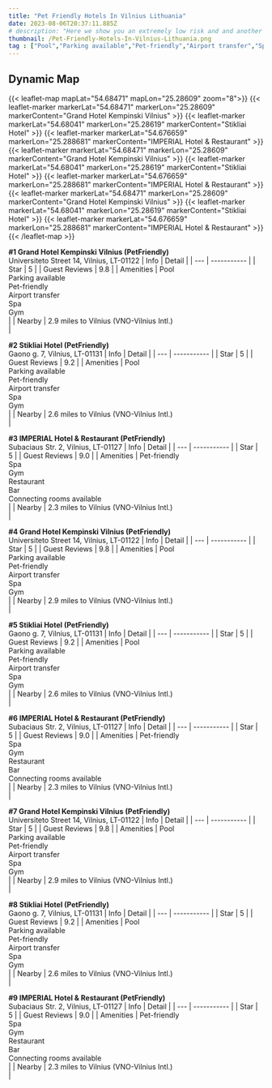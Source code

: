 ```yaml
---
title: "Pet Friendly Hotels In Vilnius Lithuania"
date: 2023-08-06T20:37:11.885Z
# description: "Here we show you an extremely low risk and and another medium risk approach to earn passive income "
thumbnail: /Pet-Friendly-Hotels-In-Vilnius-Lithuania.png
tag : ["Pool","Parking available","Pet-friendly","Airport transfer","Spa","Gym","Restaurant","Bar","Connecting rooms available"]
---
```


## Dynamic Map
{{< leaflet-map  mapLat="54.68471" mapLon="25.28609" zoom="8">}}
    {{< leaflet-marker markerLat="54.68471" markerLon="25.28609" markerContent="Grand Hotel Kempinski Vilnius" >}}
    {{< leaflet-marker markerLat="54.68041" markerLon="25.28619" markerContent="Stikliai Hotel" >}}
    {{< leaflet-marker markerLat="54.676659" markerLon="25.288681" markerContent="IMPERIAL Hotel & Restaurant" >}}
    {{< leaflet-marker markerLat="54.68471" markerLon="25.28609" markerContent="Grand Hotel Kempinski Vilnius" >}}
    {{< leaflet-marker markerLat="54.68041" markerLon="25.28619" markerContent="Stikliai Hotel" >}}
    {{< leaflet-marker markerLat="54.676659" markerLon="25.288681" markerContent="IMPERIAL Hotel & Restaurant" >}}
    {{< leaflet-marker markerLat="54.68471" markerLon="25.28609" markerContent="Grand Hotel Kempinski Vilnius" >}}
    {{< leaflet-marker markerLat="54.68041" markerLon="25.28619" markerContent="Stikliai Hotel" >}}
    {{< leaflet-marker markerLat="54.676659" markerLon="25.288681" markerContent="IMPERIAL Hotel & Restaurant" >}}
{{< /leaflet-map >}}


**#1 Grand Hotel Kempinski Vilnius (PetFriendly)**<br>Universiteto Street 14, Vilnius, LT-01122
| Info | Detail |
| --- | ----------- |
| Star | 5 |
| Guest Reviews | 9.8 |
| Amenities | Pool<br>Parking available<br>Pet-friendly<br>Airport transfer<br>Spa<br>Gym<br> |
| Nearby | 2.9 miles to Vilnius (VNO-Vilnius Intl.)<br> |

**#2 Stikliai Hotel (PetFriendly)**<br>Gaono g. 7, Vilnius, LT-01131
| Info | Detail |
| --- | ----------- |
| Star | 5 |
| Guest Reviews | 9.2 |
| Amenities | Pool<br>Parking available<br>Pet-friendly<br>Airport transfer<br>Spa<br>Gym<br> |
| Nearby | 2.6 miles to Vilnius (VNO-Vilnius Intl.)<br> |

**#3 IMPERIAL Hotel & Restaurant (PetFriendly)**<br>Subaciaus Str. 2, Vilnius, LT-01127
| Info | Detail |
| --- | ----------- |
| Star | 5 |
| Guest Reviews | 9.0 |
| Amenities | Pet-friendly<br>Spa<br>Gym<br>Restaurant<br>Bar<br>Connecting rooms available<br> |
| Nearby | 2.3 miles to Vilnius (VNO-Vilnius Intl.)<br> |

**#4 Grand Hotel Kempinski Vilnius (PetFriendly)**<br>Universiteto Street 14, Vilnius, LT-01122
| Info | Detail |
| --- | ----------- |
| Star | 5 |
| Guest Reviews | 9.8 |
| Amenities | Pool<br>Parking available<br>Pet-friendly<br>Airport transfer<br>Spa<br>Gym<br> |
| Nearby | 2.9 miles to Vilnius (VNO-Vilnius Intl.)<br> |

**#5 Stikliai Hotel (PetFriendly)**<br>Gaono g. 7, Vilnius, LT-01131
| Info | Detail |
| --- | ----------- |
| Star | 5 |
| Guest Reviews | 9.2 |
| Amenities | Pool<br>Parking available<br>Pet-friendly<br>Airport transfer<br>Spa<br>Gym<br> |
| Nearby | 2.6 miles to Vilnius (VNO-Vilnius Intl.)<br> |

**#6 IMPERIAL Hotel & Restaurant (PetFriendly)**<br>Subaciaus Str. 2, Vilnius, LT-01127
| Info | Detail |
| --- | ----------- |
| Star | 5 |
| Guest Reviews | 9.0 |
| Amenities | Pet-friendly<br>Spa<br>Gym<br>Restaurant<br>Bar<br>Connecting rooms available<br> |
| Nearby | 2.3 miles to Vilnius (VNO-Vilnius Intl.)<br> |

**#7 Grand Hotel Kempinski Vilnius (PetFriendly)**<br>Universiteto Street 14, Vilnius, LT-01122
| Info | Detail |
| --- | ----------- |
| Star | 5 |
| Guest Reviews | 9.8 |
| Amenities | Pool<br>Parking available<br>Pet-friendly<br>Airport transfer<br>Spa<br>Gym<br> |
| Nearby | 2.9 miles to Vilnius (VNO-Vilnius Intl.)<br> |

**#8 Stikliai Hotel (PetFriendly)**<br>Gaono g. 7, Vilnius, LT-01131
| Info | Detail |
| --- | ----------- |
| Star | 5 |
| Guest Reviews | 9.2 |
| Amenities | Pool<br>Parking available<br>Pet-friendly<br>Airport transfer<br>Spa<br>Gym<br> |
| Nearby | 2.6 miles to Vilnius (VNO-Vilnius Intl.)<br> |

**#9 IMPERIAL Hotel & Restaurant (PetFriendly)**<br>Subaciaus Str. 2, Vilnius, LT-01127
| Info | Detail |
| --- | ----------- |
| Star | 5 |
| Guest Reviews | 9.0 |
| Amenities | Pet-friendly<br>Spa<br>Gym<br>Restaurant<br>Bar<br>Connecting rooms available<br> |
| Nearby | 2.3 miles to Vilnius (VNO-Vilnius Intl.)<br> |

